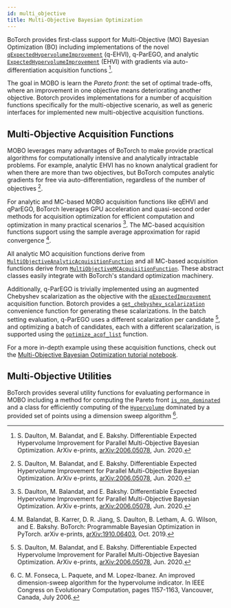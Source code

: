 ```yaml
---
id: multi_objective
title: Multi-Objective Bayesian Optimization
---
```



BoTorch provides first-class support for Multi-Objective (MO) Bayesian Optimization (BO) including implementations of the novel [`qExpectedHypervolumeImprovement`](../api/acquisition.html#botorch.acquisition.multi_objective.monte_carlo.qExpectedHypervolumeImprovement) (q-EHVI), q-ParEGO, and analytic [`ExpectedHypervolumeImprovement`](../api/acquisition.html#botorch.acquisition.multi_objective.analytic.ExpectedHypervolumeImprovement) (EHVI) with gradients via auto-differentiation acquisition functions [^qEHVI].

The goal in MOBO is learn the *Pareto front*: the set of optimal trade-offs, where an improvement in one objective means deteriorating another objective. Botorch provides implementations for a number of acquisition functions specifically for the multi-objective scenario, as well as generic interfaces for implemented new multi-objective acquisition functions.

## Multi-Objective Acquisition Functions
MOBO leverages many advantages of BoTorch to make provide practical algorithms for computationally intensive and analytically intractable problems. For example, analytic EHVI has no known analytical gradient for when there are more than two objectives, but BoTorch computes analytic gradients for free via auto-differentiation, regardless of the number of objectives [^qEHVI].

For analytic and MC-based MOBO acquisition functions like qEHVI and qParEGO, BoTorch leverages GPU acceleration and quasi-second order methods for acquisition optimization for efficient computation and optimization in many practical scenarios [^qEHVI]. The MC-based acquisition functions support using the sample average approximation for rapid convergence [^BoTorch].

All analytic MO acquisition functions derive from [`MultiObjectiveAnalyticAcquisitionFunction`](../api/acquisition.html#botorch.acquisition.multi_objective.analytic.MultiObjectiveAnalyticAcquisitionFunction) and all MC-based acquisition functions derive from [`MultiObjectiveMCAcquisitionFunction`](../api/acquisition.html#botorch.acquisition.multi_objective.monte_carlo.MultiObjectiveMCAcquisitionFunction). These abstract classes easily integrate with BoTorch's standard optimization machinery.

Additionally, q-ParEGO is trivially implemented using an augmented Chebyshev scalarization as the objective with the [`qExpectedImprovement`](../api/acquisition.html#qexpectedimprovement) acquisition function. Botorch provides a [`get_chebyshev_scalarization`](../api/utils.html#botorch.utils.multi_objective.scalarization.get_chebyshev_scalarizationconvenience) convenience function for generating these scalarizations. In the batch setting evaluation, q-ParEGO uses a different scalarization per candidate [^qEHVI], and optimizing a batch of candidates, each with a different scalarization, is supported using the [`optimize_acqf_list`](../api/optim.html#botorch.optim.optimize.optimize_acqf_list) function.

For a more in-depth example using these acquisition functions, check out the [Multi-Objective Bayesian Optimization tutorial notebook](../tutorials/multi_objective_bo).

## Multi-Objective Utilities

BoTorch provides several utility functions for evaluating performance in MOBO including a method for computing the Pareto front [`is_non_dominated`](../api/utils.html#botorch.utils.multi_objective.pareto.is_non_dominated) and a class for efficiently computing of the [`Hypervolume`](../api/utils.html#botorch.utils.multi_objective.hypervolume.Hypervolume) dominated by a provided set of points using a dimension sweep algorithm [^Fonseca].


[^qEHVI]: S. Daulton, M. Balandat, and E. Bakshy. Differentiable Expected Hypervolume Improvement for Parallel Multi-Objective Bayesian Optimization. ArXiv e-prints,
[arXiv:2006.05078](https://arxiv.org/abs/2006.05078), Jun. 2020.

[^BoTorch]: M. Balandat, B. Karrer, D. R. Jiang, S. Daulton, B. Letham, A. G. Wilson,
and E. Bakshy. BoTorch: Programmable Bayesian Optimization in PyTorch. arXiv e-prints,
[arXiv:1910.06403](https://arxiv.org/abs/1910.06403), Oct. 2019.

[^Fonseca]: C. M. Fonseca, L. Paquete, and M. Lopez-Ibanez. An improved dimension-sweep algorithm for the hypervolume indicator. In IEEE Congress on Evolutionary Computation, pages 1157-1163, Vancouver, Canada, July 2006.
